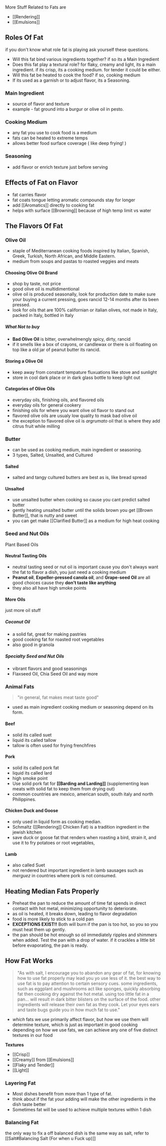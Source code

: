 
More Stuff Related to Fats are
[]()
- [[Rendering]]
- [[Emulsions]]
## Roles Of Fat

if you don't know what role fat is playing ask yourself these questions.

- Will this fat bind various ingredients together? if so its a Main Ingredient
- Does this fat play a textural role? for flaky, creamy and light, its a main ingredient. if its crisp, its a cooking medium. for tender it could be either.
- Will this fat be heated to cook the food? if so, cooking medium
- If its used as a garnish or to adjust flavor, its a Seasoning. 

### Main Ingredient 
- source of flavor and texture
- example - fat ground into a burgur or olive oil in pesto.

### Cooking Medium
- any fat you use to cook food is a medium
- fats can be heated to extreme temps
- allows better food surface coverage ( like deep frying! )

### Seasoning
- add flavor or enrich texture just before serving

## Effects of Fat on Flavor
- fat carries flavor
- fat coats tongue letting aromatic compounds stay for longer
- add [[Aromatics]] directly to cooking fat
- helps with surface [[Browning]] because of high temp limit vs water

## The Flavors Of Fat
### Olive Oil
- staple of Mediterranean cooking foods inspired by Italian, Spanish, Greek, Turkish, North African, and Middle Eastern.
- medium from soups and pastas to roasted veggies and meats

#### Choosing Olive Oil Brand
- shop by taste, not price
- good olive oil is multidimentional
- olive oil is produced seasonally, look for production date to make sure your buying a current pressing, goes rancid 12-14 months after its been pressed.
- look for oils that are 100% californian or italian olives, not made in Italy, packed in Italy, bottled in Italy
##### What Not to buy
- **Bad Olive Oil** is bitter, overwhelmengly spicy, dirty, rancid
- if it smells like a box of crayons, or candlewax or there is oil floating on top like a old jar of peanut butter its rancid.

#### Storing a Olive Oil
- keep away from constant tempature fluxuations like stove and sunlight
- store in cool dark place or in dark glass bottle to keep light out

#### Categories of Olive Oils
- everyday oils, finishing oils, and flavored oils
- everyday oils for general cookery
- finishing oils for where you want olive oil flavor to stand out
- flavored olive oils are usualy low quality to mask bad olive oil
- the exception to flavored olive oil is *argrumato* oil that is where they add citrus fruit while milling

### Butter
 - can be used as cooking medium, main ingredient or seasoning.
 - 3 types, Salted, Unsalted, and Cultured

#### Salted
- salted and tangy cultured butters are best as is, like bread spread

#### Unsalted
- use unsalted butter when cooking so cause you cant predict salted butter
- gently heating unsalted butter until the solids brown you get [[Brown Butter]], that is nutty and sweet
- you can get make [[Clarified Butter]] as a medium for high heat cooking

### Seed and Nut Oils
Plant Based Oils

#### Neutral Tasting Oils
- neutral tasting seed or nut oil is important cause you don't always want the fat to flavor a dish, you just need a cooking medium
- **Peanut oil**, **Expeller-pressed canola oil**, and **Grape-seed Oil** are all good choices cause they **don't taste like anything**
- they also all have high smoke points

#### More Oils
just more oil stuff

##### Coconut Oil
- a solid fat, great for making pastries
- good cooking fat for roasted root vegetables
- also good in granola

##### Specialty Seed and Nut Oils 
- vibrant flavors and good seasonings
- Flaxseed Oil, Chia Seed Oil and way more

### Animal Fats
> "in general, fat makes meat taste good"

- used as main ingredient cooking medium or seasoning depend on its form.

#### Beef
- solid its called suet
- liquid its called tallow
- tallow is often used for frying frenchfires 

#### Pork
- solid its called pork fat
- liquid its called lard
- high smoke point
- Use solid pork fat for **[[Barding and Larding]]** (supplementing lean meats with solid fat to keep them from drying out)
- common countries are mexico, american south, south italy and north Philippines.

#### Chicken Duck and Goose
- only used in liquid form as cooking median.
- Schmaltz ([[Rendering]] Chicken Fat) is a tradition ingredient in the jewish kitchen
- save duck or goose fat that renders when roasting a bird, strain it, and use it to fry potatoes or root vegetables,

#### Lamb
- also called Suet
- not rendered but important ingredient in lamb sausages such as *merguez* in countries where pork is not consumed.

## Heating Median Fats Properly
- Preheat the pan to reduce the amount of time fat spends in direct contact with hot metal, minimizing opportunity to deteriorate.
- as oil is heated, it breaks down, leading to flavor degradation
- food is more likely to stick to a cold pan
- **EXCEPTIONS EXIST!!** Both will burn if the pan is too hot, so you so you must heat them up gently.
- the pan should be hot enough so oil immediately ripples and shimmers when added. Test the pan with a drop of water. if it crackles a little bit before evaporating, the pan is ready.

## How Fat Works
> "As with salt, I encourage you to abandon any gear of fat, for knowing how to use fat properly may lead you yo use less of it. the best way to use fat is to pay attention to certain sensory cues. some ingredients, such as eggplant and mushrooms act like sponges, quickly absorbing fat then cooking dry against the hot metal. using too little fat in a pan... will result in dark bitter blisters on the surface of the food. other ingredients will release their own fat as they cook. Let your eyes ears and taste bugs guide you in how much fat to use."



- *which* fats we use primarily affect flavor, but *how* we use them will determine texture, which is just as important in good cooking
- depending on how we use fats, we can achieve any one of five distinct textures in our food

**Textures**
- [[Crisp]]
- [[Creamy]] from [[Emulsions]]
- [[Flaky and Tender]]
- [[Light]]

### Layering Fat

- Most dishes benefit from more than 1 type of fat. 
- think about if the fat your adding will make the other ingredients in the dish taste better
- Sometimes fat will be used to achieve multiple textures within 1 dish

### Balancing Fat

the only way to fix a off balanced dish is the same way as salt, refer to [[Salt#Balancing Salt (For when u Fuck up)]]

